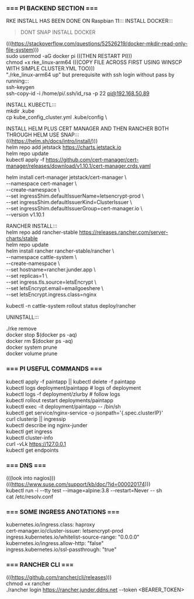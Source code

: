 ### === PI BACKEND SECTION === 

RKE INSTALL HAS BEEN DONE ON Raspbian 11:::
INSTALL DOCKER:::
> DONT SNAP INSTALL DOCKER

(((https://stackoverflow.com/questions/52526219/docker-mkdir-read-only-file-system))) \
sudo usermod -aG docker pi (((THEN RESTART PI))) \
chmod +x rke_linux-arm64 (((COPY FILE ACROSS FIRST USING WINSCP WITH SIMPLE CLUSTER.YML TOO))) \
"./rke_linux-arm64 up" but prerequisite with ssh login without pass by running::: \
ssh-keygen \
ssh-copy-id -i /home/pi/.ssh/id_rsa -p 22 pi@192.168.50.89

INSTALL KUBECTL::: \
mkdir .kube \
cp kube_config_cluster.yml .kube/config \

INSTALL HELM PLUS CERT MANAGER AND THEN RANCHER BOTH THROUGH HELM USE SNAP::: \
(((https://helm.sh/docs/intro/install/))) \
helm repo add jetstack https://charts.jetstack.io \
helm repo update \
kubectl apply -f https://github.com/cert-manager/cert-manager/releases/download/v1.10.1/cert-manager.crds.yaml

helm install cert-manager jetstack/cert-manager \ \
  --namespace cert-manager \ \
  --create-namespace \ \
  --set ingressShim.defaultIssuerName=letsencrypt-prod \ \
  --set ingressShim.defaultIssuerKind=ClusterIssuer \ \
  --set ingressShim.defaultIssuerGroup=cert-manager.io \ \
  --version v1.10.1

RANCHER INSTALL::: \
helm repo add rancher-stable https://releases.rancher.com/server-charts/stable \
helm repo update \
helm install rancher rancher-stable/rancher \ \
  --namespace cattle-system \ \
  --create-namespace \ \
  --set hostname=rancher.junder.app \ \
  --set replicas=1 \ \
  --set ingress.tls.source=letsEncrypt \ \
  --set letsEncrypt.email=emailgoeshere \ \
  --set letsEncrypt.ingress.class=nginx

kubectl -n cattle-system rollout status deploy/rancher

UNINSTALL:::

./rke remove \
docker stop $(docker ps -aq) \
docker rm $(docker ps -aq) \
docker system prune \
docker volume prune

### === PI USEFUL COMMANDS ===

kubectl apply -f paintapp || kubectl delete -f paintapp \
kubectl logs deployment/paintapp # logs of deployment \
kubectl logs -f deployment/zlurby # follow logs \
kubectl rollout restart deployments/paintapp \
kubectl exec -it deployment/paintapp -- /bin/sh \
kubectl get service/nginx-service -o jsonpath='{.spec.clusterIP}' \
curl clusterip || ingressip \
kubectl describe ing nginx-junder \
kubectl get ingress \
kubectl cluster-info \
curl -vLk https://127.0.0.1 \
kubectl get endpoints

### === DNS === 

(((look into nagios))) \
(((https://www.suse.com/support/kb/doc/?id=000020174))) \
kubectl run -i --tty test --image=alpine:3.8 --restart=Never -- sh \
cat /etc/resolv.conf

### === SOME INGRESS ANOTATIONS ===

kubernetes.io/ingress.class: haproxy \
cert-manager.io/cluster-issuer: letsencrypt-prod \
ingress.kubernetes.io/whitelist-source-range: "0.0.0.0" \
kubernetes.io/ingress.allow-http: "false" \
ingress.kubernetes.io/ssl-passthrough: "true"

### === RANCHER CLI ===

(((https://github.com/rancher/cli/releases))) \
chmod +x rancher \
./rancher login https://rancher.junder.ddns.net --token <BEARER_TOKEN>
